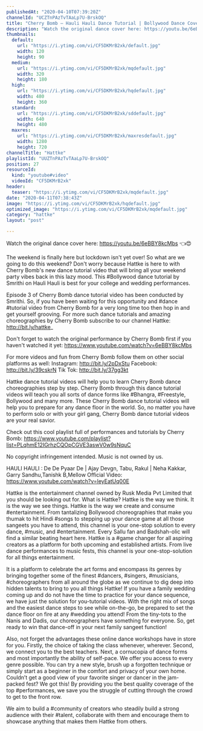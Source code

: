 ```yaml
---
publishedAt: "2020-04-10T07:39:20Z"
channelId: "UCZTnPAzTvTAaLp7U-BrskOQ"
title: "Cherry Bomb – Hauli Hauli Dance Tutorial | Bollywood Dance Cover | Hattke ​"
description: "Watch the original dance cover here: https://youtu.be/6eBBY8kcMbs 👈😍\n\nThe weekend is finally here but lockdown isn't yet over! So what are we going to do this weekend? Don't worry because Hattke is here to with Cherry Bomb's new dance tutorial video that will bring all your weekend party vibes back in this lazy mood. This #Bollywood dance tutorial by Smrithi on Hauli Hauli is best for your college and wedding performances.\n\nEpisode 3 of Cherry Bomb dance tutorial video has been conducted by Smrithi. So, if you have been waiting for this opportunity and #dance #tutorial video from Cherry Bomb for a very long time too then hop in and get yourself grooving. For more such dance tutorials and amazing choreographies by Cherry Bomb subscribe to our channel Hattke: http://bit.ly/hattke_\n\nDon't forget to watch the original performance by Cherry Bomb first if you haven't watched it yet: https://www.youtube.com/watch?v=6eBBY8kcMbs\n\nFor more videos and fun from Cherry Bomb follow them on other social platforms as well: Instagram: http://bit.ly/2pDxStu Facebook: http://bit.ly/39cskrN Tik Tok: http://bit.ly/37gg3kt\n\nHattke dance tutorial videos will help you to learn Cherry Bomb dance choreographies step by step. Cherry Bomb through this dance tutorial videos will teach you all sorts of dance forms like #Bhangra, #Freestyle, Bollywood and many more. These Cherry Bomb dance tutorial videos will help you to prepare for any dance floor in the world. So, no matter you have to perform solo or with your girl gang, Cherry Bomb dance tutorial videos are your real savior.\n\nCheck out this cool playlist full of performances and tutorials by Cherry Bomb: https://www.youtube.com/playlist?list=PLqhmE12IGrhzCQOpCGVE3aswV0w9sNquC\n\nNo copyright infringement intended. Music is not owned by us.\n\nHAULI HAULI : De De Pyaar De | Ajay Devgn, Tabu, Rakul | Neha Kakkar, Garry Sandhu,Tanishk B,Mellow Official Video: https://www.youtube.com/watch?v=leyEatUq00E\n\nHattke is the entertainment channel owned by Rusk Media Pvt Limited that you should be looking out for. What is Hattke? Hattke is the way we think. It is the way we see things. Hattke is the way we create and consume #entertainment. From tantalizing Bollywood choreographies that make you thumak to hit Hindi #songs to stepping up your dance game at all those sangeets you have to attend, this channel is your one-stop solution to every dance, #music, and #entertainment. Every Sallu fan and Badshah-olic will find a similar beating heart here. Hattke is a #game changer for all aspiring creators as a platform for both upcoming and established artists. From live dance performances to music fests, this channel is your one-stop-solution for all things entertainment.\n\nIt is a platform to celebrate the art forms and encompass its genres by bringing together some of the finest #dancers, #singers, #musicians, #choreographers from all around the globe as we continue to dig deep into hidden talents to bring to you all things Hattke! If you have a family wedding coming up and do not have the time to practice for your dance sequence, we have just the solution for you-tutorial videos. With the right mix of songs and the easiest dance steps to see while on-the-go, be prepared to set the dance floor on fire at any #wedding you attend! From the tiny-tots to the Nanis and Dadis, our choreographers have something for everyone. So, get ready to win that dance-off in your next family sangeet function!\n\nAlso, not forget the advantages these online dance workshops have in store for you. Firstly, the choice of taking the class whenever, wherever. Second, we connect you to the best teachers. Next, a cornucopia of dance forms and most importantly the ability of self-pace. We offer you access to every genre possible. You can try a new style, brush up a forgotten technique or simply start as a beginner in the comfort and privacy of your own home. Couldn’t get a good view of your favorite singer or dancer in the jam-packed fest? We got this! By providing you the best quality coverage of the top #performances, we save you the struggle of cutting through the crowd to get to the front row.\n\nWe aim to build a #community of creators who steadily build a strong audience with their #talent, collaborate with them and encourage them to showcase anything that makes them Hattke from others."
thumbnails:
  default:
    url: "https://i.ytimg.com/vi/CF5DKMrB2xk/default.jpg"
    width: 120
    height: 90
  medium:
    url: "https://i.ytimg.com/vi/CF5DKMrB2xk/mqdefault.jpg"
    width: 320
    height: 180
  high:
    url: "https://i.ytimg.com/vi/CF5DKMrB2xk/hqdefault.jpg"
    width: 480
    height: 360
  standard:
    url: "https://i.ytimg.com/vi/CF5DKMrB2xk/sddefault.jpg"
    width: 640
    height: 480
  maxres:
    url: "https://i.ytimg.com/vi/CF5DKMrB2xk/maxresdefault.jpg"
    width: 1280
    height: 720
channelTitle: "Hattke"
playlistId: "UUZTnPAzTvTAaLp7U-BrskOQ"
position: 27
resourceId:
  kind: "youtube#video"
  videoId: "CF5DKMrB2xk"
header:
  teaser: "https://i.ytimg.com/vi/CF5DKMrB2xk/mqdefault.jpg"
date: "2020-04-11T07:38:43Z"
image: "https://i.ytimg.com/vi/CF5DKMrB2xk/hqdefault.jpg"
optimized_image: "https://i.ytimg.com/vi/CF5DKMrB2xk/mqdefault.jpg"
category: "hattke"
layout: "post"

---
```

Watch the original dance cover here: https://youtu.be/6eBBY8kcMbs 👈😍

The weekend is finally here but lockdown isn't yet over! So what are we going to do this weekend? Don't worry because Hattke is here to with Cherry Bomb's new dance tutorial video that will bring all your weekend party vibes back in this lazy mood. This #Bollywood dance tutorial by Smrithi on Hauli Hauli is best for your college and wedding performances.

Episode 3 of Cherry Bomb dance tutorial video has been conducted by Smrithi. So, if you have been waiting for this opportunity and #dance #tutorial video from Cherry Bomb for a very long time too then hop in and get yourself grooving. For more such dance tutorials and amazing choreographies by Cherry Bomb subscribe to our channel Hattke: http://bit.ly/hattke_

Don't forget to watch the original performance by Cherry Bomb first if you haven't watched it yet: https://www.youtube.com/watch?v=6eBBY8kcMbs

For more videos and fun from Cherry Bomb follow them on other social platforms as well: Instagram: http://bit.ly/2pDxStu Facebook: http://bit.ly/39cskrN Tik Tok: http://bit.ly/37gg3kt

Hattke dance tutorial videos will help you to learn Cherry Bomb dance choreographies step by step. Cherry Bomb through this dance tutorial videos will teach you all sorts of dance forms like #Bhangra, #Freestyle, Bollywood and many more. These Cherry Bomb dance tutorial videos will help you to prepare for any dance floor in the world. So, no matter you have to perform solo or with your girl gang, Cherry Bomb dance tutorial videos are your real savior.

Check out this cool playlist full of performances and tutorials by Cherry Bomb: https://www.youtube.com/playlist?list=PLqhmE12IGrhzCQOpCGVE3aswV0w9sNquC

No copyright infringement intended. Music is not owned by us.

HAULI HAULI : De De Pyaar De | Ajay Devgn, Tabu, Rakul | Neha Kakkar, Garry Sandhu,Tanishk B,Mellow Official Video: https://www.youtube.com/watch?v=leyEatUq00E

Hattke is the entertainment channel owned by Rusk Media Pvt Limited that you should be looking out for. What is Hattke? Hattke is the way we think. It is the way we see things. Hattke is the way we create and consume #entertainment. From tantalizing Bollywood choreographies that make you thumak to hit Hindi #songs to stepping up your dance game at all those sangeets you have to attend, this channel is your one-stop solution to every dance, #music, and #entertainment. Every Sallu fan and Badshah-olic will find a similar beating heart here. Hattke is a #game changer for all aspiring creators as a platform for both upcoming and established artists. From live dance performances to music fests, this channel is your one-stop-solution for all things entertainment.

It is a platform to celebrate the art forms and encompass its genres by bringing together some of the finest #dancers, #singers, #musicians, #choreographers from all around the globe as we continue to dig deep into hidden talents to bring to you all things Hattke! If you have a family wedding coming up and do not have the time to practice for your dance sequence, we have just the solution for you-tutorial videos. With the right mix of songs and the easiest dance steps to see while on-the-go, be prepared to set the dance floor on fire at any #wedding you attend! From the tiny-tots to the Nanis and Dadis, our choreographers have something for everyone. So, get ready to win that dance-off in your next family sangeet function!

Also, not forget the advantages these online dance workshops have in store for you. Firstly, the choice of taking the class whenever, wherever. Second, we connect you to the best teachers. Next, a cornucopia of dance forms and most importantly the ability of self-pace. We offer you access to every genre possible. You can try a new style, brush up a forgotten technique or simply start as a beginner in the comfort and privacy of your own home. Couldn’t get a good view of your favorite singer or dancer in the jam-packed fest? We got this! By providing you the best quality coverage of the top #performances, we save you the struggle of cutting through the crowd to get to the front row.

We aim to build a #community of creators who steadily build a strong audience with their #talent, collaborate with them and encourage them to showcase anything that makes them Hattke from others.